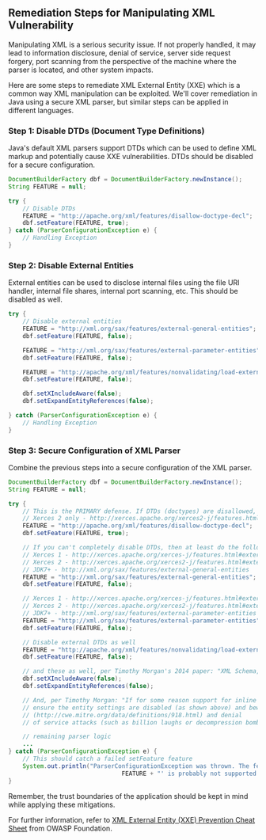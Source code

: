 

## Remediation Steps for Manipulating XML Vulnerability
Manipulating XML is a serious security issue. If not properly handled, it may lead to information disclosure, denial of service, server side request forgery, port scanning from the perspective of the machine where the parser is located, and other system impacts.

Here are some steps to remediate XML External Entity (XXE) which is a common way XML manipulation can be exploited. We'll cover remediation in Java using a secure XML parser, but similar steps can be applied in different languages.

### Step 1: Disable DTDs (Document Type Definitions)
Java's default XML parsers support DTDs which can be used to define XML markup and potentially cause XXE vulnerabilities. DTDs should be disabled for a secure configuration.

```java
DocumentBuilderFactory dbf = DocumentBuilderFactory.newInstance();
String FEATURE = null;

try {
    // Disable DTDs
    FEATURE = "http://apache.org/xml/features/disallow-doctype-decl";
    dbf.setFeature(FEATURE, true);
} catch (ParserConfigurationException e) {
    // Handling Exception
}
```

### Step 2: Disable External Entities
External entities can be used to disclose internal files using the file URI handler, internal file shares, internal port scanning, etc. This should be disabled as well.

```java
try {
    // Disable external entities
    FEATURE = "http://xml.org/sax/features/external-general-entities";
    dbf.setFeature(FEATURE, false);

    FEATURE = "http://xml.org/sax/features/external-parameter-entities";
    dbf.setFeature(FEATURE, false);

    FEATURE = "http://apache.org/xml/features/nonvalidating/load-external-dtd";
    dbf.setFeature(FEATURE, false);

    dbf.setXIncludeAware(false);
    dbf.setExpandEntityReferences(false);

} catch (ParserConfigurationException e) {
    // Handling Exception
}
```

### Step 3: Secure Configuration of XML Parser
Combine the previous steps into a secure configuration of the XML parser.

```java
DocumentBuilderFactory dbf = DocumentBuilderFactory.newInstance();
String FEATURE = null;

try {
    // This is the PRIMARY defense. If DTDs (doctypes) are disallowed, almost all XML entity attacks are prevented
    // Xerces 2 only - http://xerces.apache.org/xerces2-j/features.html#disallow-doctype-decl
    FEATURE = "http://apache.org/xml/features/disallow-doctype-decl";
    dbf.setFeature(FEATURE, true);

    // If you can't completely disable DTDs, then at least do the following:
    // Xerces 1 - http://xerces.apache.org/xerces-j/features.html#external-general-entities
    // Xerces 2 - http://xerces.apache.org/xerces2-j/features.html#external-general-entities
    // JDK7+ - http://xml.org/sax/features/external-general-entities    
    FEATURE = "http://xml.org/sax/features/external-general-entities";
    dbf.setFeature(FEATURE, false);

    // Xerces 1 - http://xerces.apache.org/xerces-j/features.html#external-parameter-entities
    // Xerces 2 - http://xerces.apache.org/xerces2-j/features.html#external-parameter-entities
    // JDK7+ - http://xml.org/sax/features/external-parameter-entities
    FEATURE = "http://xml.org/sax/features/external-parameter-entities";
    dbf.setFeature(FEATURE, false);

    // Disable external DTDs as well
    FEATURE = "http://apache.org/xml/features/nonvalidating/load-external-dtd";
    dbf.setFeature(FEATURE, false);

    // and these as well, per Timothy Morgan's 2014 paper: "XML Schema, DTD, and Entity Attacks" (see reference below)
    dbf.setXIncludeAware(false);
    dbf.setExpandEntityReferences(false);

    // And, per Timothy Morgan: "If for some reason support for inline DOCTYPEs are a requirement, then 
    // ensure the entity settings are disabled (as shown above) and beware that SSRF attacks
    // (http://cwe.mitre.org/data/definitions/918.html) and denial 
    // of service attacks (such as billion laughs or decompression bombs via "jar:") are a risk."

    // remaining parser logic
    ...
} catch (ParserConfigurationException e) {
    // This should catch a failed setFeature feature
    System.out.println("ParserConfigurationException was thrown. The feature '" +
                                FEATURE + "' is probably not supported by your XML processor.");
}
```
Remember, the trust boundaries of the application should be kept in mind while applying these mitigations.

For further information, refer to [XML External Entity (XXE) Prevention Cheat Sheet](https://cheatsheetseries.owasp.org/cheatsheets/XML_External_Entity_Prevention_Cheat_Sheet.html) from OWASP Foundation.